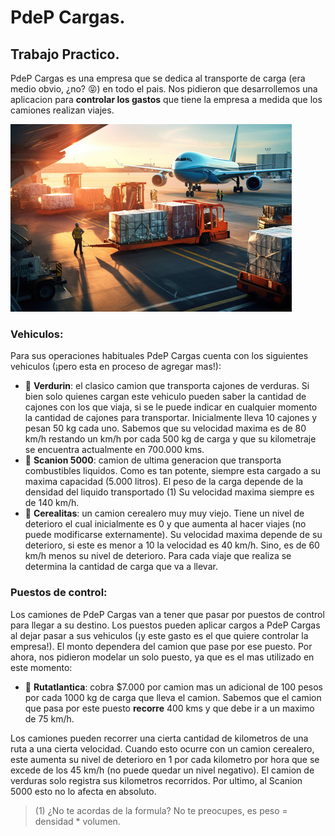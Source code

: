 # PdeP Cargas.
## Trabajo Practico.

PdeP Cargas es una empresa que se dedica al transporte de carga (era medio obvio, ¿no? 😝) en todo el pais. Nos pidieron que desarrollemos una aplicacion para **controlar los gastos** que tiene la empresa a medida que los camiones realizan viajes.

![](PdePCargas.jpg)

### Vehiculos:
Para sus operaciones habituales PdeP Cargas cuenta con los siguientes vehiculos (¡pero esta en proceso de agregar mas!):

- 🥬 **Verdurin**: el clasico camion que transporta cajones de verduras. Si bien solo quienes cargan este vehiculo pueden saber la cantidad de cajones con los que viaja, si se le puede indicar en cualquier momento la cantidad de cajones para transportar. Inicialmente lleva 10 cajones y pesan 50 kg cada uno. Sabemos que su velocidad maxima es de 80 km/h restando un km/h por cada 500 kg de carga y que su kilometraje se encuentra actualmente en 700.000 kms.
- 🚀 **Scanion 5000**: camion de ultima generacion que transporta combustibles liquidos. Como es tan potente, siempre esta cargado a su maxima capacidad (5.000 litros). El peso de la carga depende de la densidad del liquido transportado (1) Su velocidad maxima siempre es de 140 km/h.
- 🌽 **Cerealitas**: un camion cerealero muy muy viejo. Tiene un nivel de deterioro el cual inicialmente es 0 y que aumenta al hacer viajes (no puede modificarse externamente). Su velocidad maxima depende de su deterioro, si este es menor a 10 la velocidad es 40 km/h. Sino, es de 60 km/h menos su nivel de deterioro. Para cada viaje que realiza se determina la cantidad de carga que va a llevar.

### Puestos de control:
Los camiones de PdeP Cargas van a tener que pasar por puestos de control para llegar a su destino. Los puestos pueden aplicar cargos a PdeP Cargas al dejar pasar a sus vehiculos (¡y este gasto es el que quiere controlar la empresa!). El monto dependera del camion que pase por ese puesto.
Por ahora, nos pidieron modelar un solo puesto, ya que es el mas utilizado en este momento:

- 🚏 **Rutatlantica**: cobra $7.000 por camion mas un adicional de 100 pesos por cada 1000 kg de carga que lleva el camion. Sabemos que el camion que pasa por este puesto **recorre** 400 kms y que debe ir a un maximo de 75 km/h.

Los camiones pueden recorrer una cierta cantidad de kilometros de una ruta a una cierta velocidad. Cuando esto ocurre con un camion cerealero, este aumenta su nivel de deterioro en 1 por cada kilometro por hora que se excede de los 45 km/h (no puede quedar un nivel negativo). El camion de verduras solo registra sus kilometros recorridos. Por ultimo, al Scanion 5000 esto no lo afecta en absoluto.

> (1) ¿No te acordas de la formula? No te preocupes, es peso = densidad * volumen.